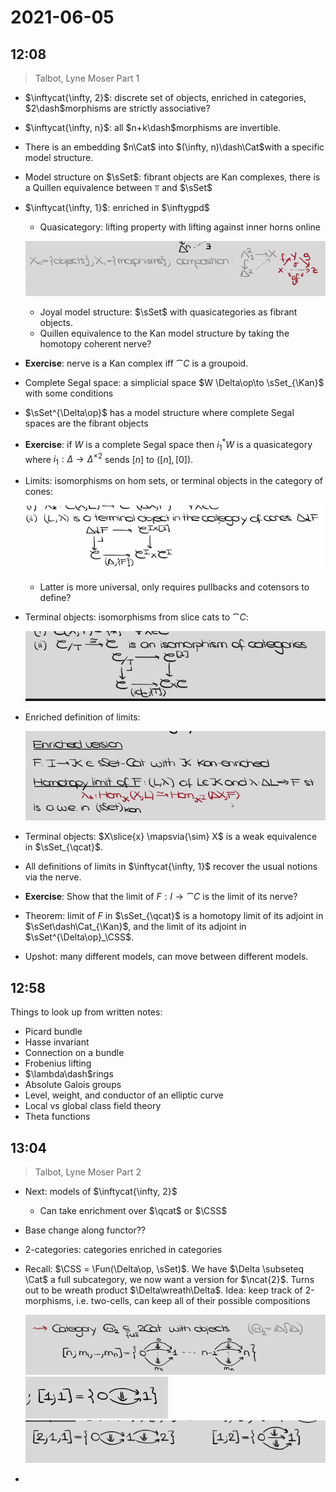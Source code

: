 # 2021-06-05

## 12:08

> Talbot, Lyne Moser Part 1

- $\inftycat{\infty, 2}$: discrete set of objects, enriched in categories, $2\dash$morphisms are strictly associative?
- $\inftycat{\infty, n}$: all $n+k\dash$morphisms are invertible.
- There is an embedding $n\Cat$ into $(\infty, n)\dash\Cat$with a specific model structure.
- Model structure on $\sSet$: fibrant objects are Kan complexes, there is a Quillen equivalence between $\Top$ and $\sSet$
- $\inftycat{\infty, 1}$: enriched in $\inftygpd$
  - Quasicategory: lifting property with lifting against inner horns online

  ![image_2021-06-05-12-16-29](figures/image_2021-06-05-12-16-29.png)

  - Joyal model structure: $\sSet$ with quasicategories as fibrant objects.
  - Quillen equivalence to the Kan model structure by taking the homotopy coherent nerve?

- **Exercise**: nerve is a Kan complex iff $\cat{C}$ is a groupoid.
- Complete Segal space: a simplicial space $W \Delta\op\to \sSet_{\Kan}$ with some conditions
- $\sSet^{\Delta\op}$ has a model structure where complete Segal spaces are the fibrant objects

- **Exercise**: if $W$ is a complete Segal space then $i_1^* W$ is a quasicategory where $i_1: \Delta \to \Delta^{\times 2}$ sends $[n]$ to $([n], [0])$.

- Limits: isomorphisms on hom sets, or terminal objects in the category of cones:
  
  ![image_2021-06-05-12-24-46](figures/image_2021-06-05-12-24-46.png)

  - Latter is more universal, only requires pullbacks and cotensors to define?

- Terminal objects: isomorphisms from slice cats to $\cat{C}$:

  ![image_2021-06-05-12-25-36](figures/image_2021-06-05-12-25-36.png)

- Enriched definition of limits:

  ![image_2021-06-05-12-27-23](figures/image_2021-06-05-12-27-23.png)

- Terminal objects: $X\slice{x} \mapsvia{\sim} X$ is a weak equivalence in $\sSet_{\qcat}$.

- All definitions of limits in $\inftycat{\infty, 1}$ recover the usual notions via the nerve.

- **Exercise**: Show that the limit of $F: I\to \cat{C}$ is the limit of its nerve?

- Theorem: limit of $F$ in $\sSet_{\qcat}$ is a homotopy limit of its adjoint in $\sSet\dash\Cat_{\Kan}$, and the limit of its adjoint in $\sSet^{\Delta\op}_\CSS$.

- Upshot: many different models, can move between different models.

## 12:58

Things to look up from written notes:

- Picard bundle
- Hasse invariant
- Connection on a bundle
- Frobenius lifting
- $\lambda\dash$rings
- Absolute Galois groups
- Level, weight, and conductor of an elliptic curve
- Local vs global class field theory
- Theta functions

## 13:04


> Talbot, Lyne Moser Part 2

- Next: models of $\inftycat{\infty, 2}$
  - Can take enrichment over $\qcat$ or $\CSS$
- Base change along functor??
- 2-categories: categories enriched in categories
- Recall: $\CSS = \Fun(\Delta\op, \sSet)$.
  We have $\Delta \subseteq \Cat$ a full subcategory, we now want a version for $\ncat{2}$.
  Turns out to be wreath product $\Delta\wreath\Delta$.
  Idea: keep track of 2-morphisms, i.e. two-cells, can keep all of their possible compositions

  ![image_2021-06-05-13-09-28](figures/image_2021-06-05-13-09-28.png)
  ![image_2021-06-05-13-09-54](figures/image_2021-06-05-13-09-54.png)
  ![image_2021-06-05-13-10-05](figures/image_2021-06-05-13-10-05.png)

- 
